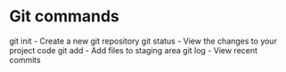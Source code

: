 # Git commands 
git init - Create a new git repository
git status - View the changes to your project code
git add - Add files to staging area
git log - View recent commits